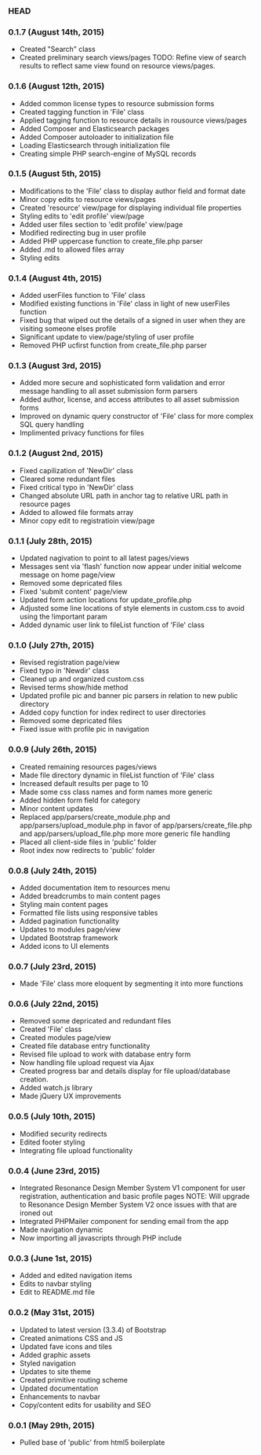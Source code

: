 ### HEAD

### 0.1.7 (August 14th, 2015)
*   Created "Search" class
*   Created preliminary search views/pages
    TODO: Refine view of search results to reflect same view found on resource views/pages.

### 0.1.6 (August 12th, 2015)
*   Added common license types to resource submission forms
*   Created tagging function in 'File' class
*   Applied tagging function to resource details in rousource views/pages
*   Added Composer and Elasticsearch packages
*   Added Composer autoloader to initialization file
*   Loading Elasticsearch through initialization file
*   Creating simple PHP search-engine of MySQL records

### 0.1.5 (August 5th, 2015)
*   Modifications to the 'File' class to display author field and format date
*   Minor copy edits to resource views/pages
*   Created 'resource' view/page for displaying individual file properties
*   Styling edits to 'edit profile' view/page
*   Added user files section to 'edit profile' view/page
*   Modified redirecting bug in user profile
*   Added PHP uppercase function to create_file.php parser
*   Added .md to allowed files array
*   Styling edits

### 0.1.4 (August 4th, 2015)
*   Added userFiles function to 'File' class
*   Modified existing functions in 'File' class in light of new userFiles function
*   Fixed bug that wiped out the details of a signed in user when they are visiting someone elses profile
*   Significant update to view/page/styling of user profile
*   Removed PHP ucfirst function from create_file.php parser

### 0.1.3 (August 3rd, 2015)
*   Added more secure and sophisticated form validation and error message handling to all asset submission form parsers
*   Added author, license, and access attributes to all asset submission forms
*   Improved on dynamic query constructor of 'File' class for more complex SQL query handling
*   Implimented privacy functions for files

### 0.1.2 (August 2nd, 2015)
*   Fixed capilization of 'NewDir' class
*   Cleared some redundant files
*   Fixed critical typo in 'NewDir' class
*   Changed absolute URL path in anchor tag to relative URL path in resource pages
*   Added to allowed file formats array
*   Minor copy edit to registratioin view/page

### 0.1.1 (July 28th, 2015)
*   Updated nagivation to point to all latest pages/views
*   Messages sent via 'flash' function now appear under initial welcome message on home page/view
*   Removed some depricated files
*   Fixed 'submit content' page/view
*   Updated form action locations for update_profile.php
*   Adjusted some line locations of style elements in custom.css to avoid using the !important param
*   Added dynamic user link to fileList function of 'File' class

### 0.1.0 (July 27th, 2015)
*   Revised registration page/view
*   Fixed typo in 'Newdir' class
*   Cleaned up and organized custom.css
*   Revised terms show/hide method
*   Updated profile pic and banner pic parsers in relation to new public directory
*   Added copy function for index redirect to user directories
*   Removed some depricated files
*   Fixed issue with profile pic in navigation

### 0.0.9 (July 26th, 2015)
*   Created remaining resources pages/views
*   Made file directory dynamic in fileList function of 'File' class
*   Increased default results per page to 10
*   Made some css class names and form names more generic
*   Added hidden form field for category
*   Minor content updates
*   Replaced app/parsers/create_module.php and app/parsers/upload_module.php in favor of app/parsers/create_file.php and app/parsers/upload_file.php more more generic file handling
*   Placed all client-side files in 'public' folder
*   Root index now redirects to 'public' folder

### 0.0.8 (July 24th, 2015)
*   Added documentation item to resources menu
*   Added breadcrumbs to main content pages
*   Styling main content pages
*   Formatted file lists using responsive tables
*   Added pagination functionality
*   Updates to modules page/view
*   Updated Bootstrap framework
*   Added icons to UI elements

### 0.0.7 (July 23rd, 2015)
*   Made 'File' class more eloquent by segmenting it into more functions

### 0.0.6 (July 22nd, 2015)
*   Removed some depricated and redundant files
*   Created 'File' class
*   Created modules page/view
*   Created file database entry functionality
*   Revised file upload to work with database entry form
*   Now handling file upload request via Ajax
*   Created progress bar and details display for file upload/database creation.
*   Added watch.js library
*   Made jQuery UX improvements

### 0.0.5 (July 10th, 2015)
*   Modified security redirects
*   Edited footer styling
*   Integrating file upload functionality

### 0.0.4 (June 23rd, 2015)

*   Integrated Resonance Design Member System V1 component for user registration, authentication and basic profile pages
NOTE: Will upgrade to Resonance Design Member System V2 once issues with that are ironed out
*   Integrated PHPMailer component for sending email from the app
*   Made navigation dynamic
*   Now importing all javascripts through PHP include

### 0.0.3 (June 1st, 2015)

*   Added and edited navigation items
*   Edits to navbar styling
*   Edit to README.md file

### 0.0.2 (May 31st, 2015)

*   Updated to latest version (3.3.4) of Bootstrap
*   Created animations CSS and JS
*   Updated fave icons and tiles
*   Added graphic assets
*   Styled navigation
*   Updates to site theme
*   Created primitive routing scheme
*   Updated documentation
*   Enhancements to navbar
*   Copy/content edits for usability and SEO

### 0.0.1 (May 29th, 2015)

*	Pulled base of 'public' from html5 boilerplate